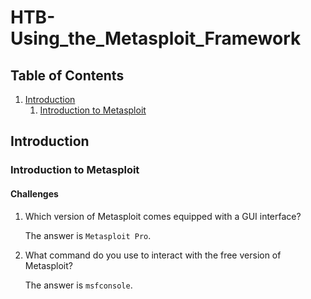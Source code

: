 # HTB-Using_the_Metasploit_Framework

## Table of Contents
1. [Introduction](#introduction)
    1. [Introduction to Metasploit](#introduction-to-metasploit)

## Introduction
### Introduction to Metasploit
#### Challenges 
1. Which version of Metasploit comes equipped with a GUI interface?

    The answer is `Metasploit Pro`.

2. What command do you use to interact with the free version of Metasploit?

    The answer is `msfconsole`.

